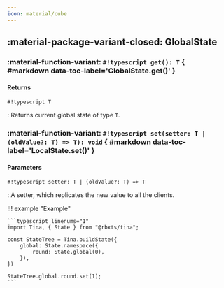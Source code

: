 ```yaml
---
icon: material/cube
---
```


## :material-package-variant-closed: GlobalState

### :material-function-variant: **`#!typescript get(): T`** { #markdown data-toc-label='GlobalState.get()' }

#### Returns

`#!typescript T`

: Returns current global state of type `T`.

### :material-function-variant: **`#!typescript set(setter: T | (oldValue?: T) => T): void`** { #markdown data-toc-label='LocalState.set()' }

#### Parameters

`#!typescript setter: T | (oldValue?: T) => T`

: A setter, which replicates the new value to all the clients.

!!! example "Example"

    ```typescript linenums="1"
    import Tina, { State } from "@rbxts/tina";

    const StateTree = Tina.buildState({
        global: State.namespace({
            round: State.global(0),
        }),
    })

    StateTree.global.round.set(1);
    ```
